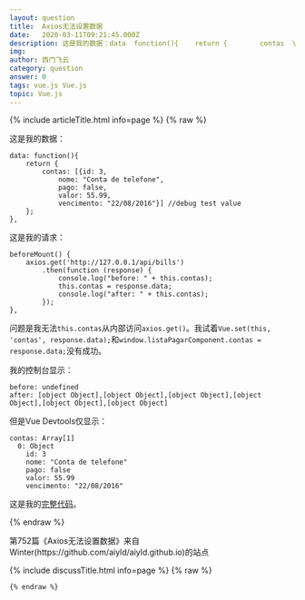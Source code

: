 ```yaml
---
layout: question
title:  Axios无法设置数据
date:   2020-03-11T09:21:45.000Z
description: 这是我的数据：data  function(){    return {        contas  \[{id  3,            ...
img: 
author: 西门飞云
category: question
answer: 0
tags: vue.js Vue.js
topic: Vue.js
---
```

<div class="article-root">
  <div class="article">
    {% include articleTitle.html info=page %}
    {% raw %}
    <div class="article-content"><p><font style="vertical-align: inherit;"><font style="vertical-align: inherit;">这是我的数据：</font></font></p>

<pre><code>data: function(){<font></font>
    return {<font></font>
        contas: [{id: 3,<font></font>
            nome: "Conta de telefone",<font></font>
            pago: false,<font></font>
            valor: 55.99,<font></font>
            vencimento: "22/08/2016"}] //debug test value<font></font>
    };<font></font>
},<font></font>
</code></pre>

<p><font style="vertical-align: inherit;"><font style="vertical-align: inherit;">这是我的请求：</font></font></p>

<pre><code>beforeMount() {<font></font>
    axios.get('http://127.0.0.1/api/bills')<font></font>
        .then(function (response) {<font></font>
            console.log("before: " + this.contas);<font></font>
            this.contas = response.data;<font></font>
            console.log("after: " + this.contas);<font></font>
        });<font></font>
},<font></font>
</code></pre>

<p><font style="vertical-align: inherit;"><font style="vertical-align: inherit;">问题是我无法</font></font><code>this.contas</code><font style="vertical-align: inherit;"><font style="vertical-align: inherit;">从内部</font><font style="vertical-align: inherit;">访问</font></font><code>axios.get()</code><font style="vertical-align: inherit;"><font style="vertical-align: inherit;">。</font><font style="vertical-align: inherit;">我试着</font></font><code>Vue.set(this, 'contas', response.data);</code><font style="vertical-align: inherit;"><font style="vertical-align: inherit;">和</font></font><code>window.listaPagarComponent.contas = response.data;</code><font style="vertical-align: inherit;"><font style="vertical-align: inherit;">没有成功。</font></font></p>

<p><font style="vertical-align: inherit;"><font style="vertical-align: inherit;">我的控制台显示：</font></font></p>

<pre><code>before: undefined<font></font>
after: [object Object],[object Object],[object Object],[object Object],[object Object],[object Object]<font></font>
</code></pre>

<p><font style="vertical-align: inherit;"><font style="vertical-align: inherit;">但是Vue Devtools仅显示：</font></font></p>

<pre><code>contas: Array[1]<font></font>
  0: Object<font></font>
    id: 3<font></font>
    nome: "Conta de telefone"<font></font>
    pago: false<font></font>
    valor: 55.99<font></font>
    vencimento: "22/08/2016"<font></font>
</code></pre>

<p><font style="vertical-align: inherit;"><font style="vertical-align: inherit;">这是我的</font></font><a href="http://pastebin.com/3Seqkk6L" rel="noreferrer" title="糊盒"><font style="vertical-align: inherit;"><font style="vertical-align: inherit;">完整代码</font></font></a><font style="vertical-align: inherit;"><font style="vertical-align: inherit;">。</font></font></p></div>
    {% endraw %}
  </div>
  <p class="winter_mark">第752篇《Axios无法设置数据》来自Winter(https://github.com/aiyld/aiyld.github.io)的站点</p>
  <div class="discuss-wrapper">
    {% include discussTitle.html info=page %}
    {% raw %}
    
    {% endraw %}
  </div>
<div>
